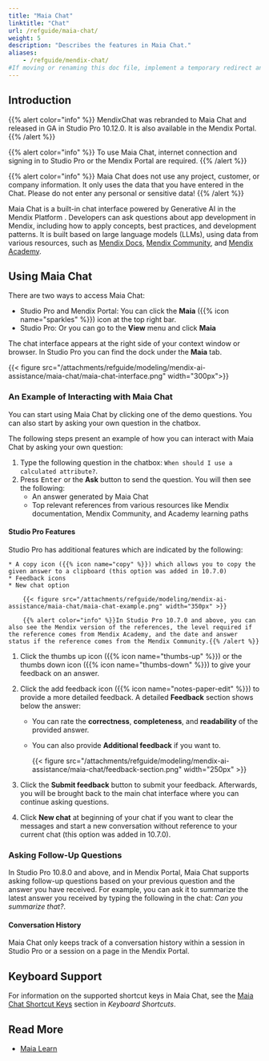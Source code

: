 ```yaml
---
title: "Maia Chat"
linktitle: "Chat"
url: /refguide/maia-chat/
weight: 5
description: "Describes the features in Maia Chat."
aliases:
    - /refguide/mendix-chat/
#If moving or renaming this doc file, implement a temporary redirect and let the respective team know they should update the URL in the product. See Mapping to Products for more details.
---
```


## Introduction 

{{% alert color="info" %}}
MendixChat was rebranded to Maia Chat and released in GA in Studio Pro 10.12.0. It is also available in the Mendix Portal.
{{% /alert %}}

{{% alert color="info" %}}
To use Maia Chat, internet connection and signing in to Studio Pro or the Mendix Portal are required.
{{% /alert %}}

{{% alert color="info" %}}
Maia Chat does not use any project, customer, or company information. It only uses the data that you have entered in the Chat. Please do not enter any personal or sensitive data!
{{% /alert %}}

Maia Chat is a built-in chat interface powered by Generative AI in the Mendix Platform . Developers can ask questions about app development in Mendix, including how to apply concepts, best practices, and development patterns. It is built based on large language models (LLMs), using data from various resources, such as [Mendix Docs](/), [Mendix Community](https://community.mendix.com/), and [Mendix Academy](https://academy.mendix.com/).

## Using Maia Chat

There are two ways to access Maia Chat: 

* Studio Pro and Mendix Portal: You can click the **Maia** ({{% icon name="sparkles" %}}) icon at the top right bar.
* Studio Pro: Or you can go to the **View** menu and click **Maia**

The chat interface appears at the right side of your context window or browser. In Studio Pro you can find the dock under the **Maia** tab.

{{< figure src="/attachments/refguide/modeling/mendix-ai-assistance/maia-chat/maia-chat-interface.png" width="300px">}}

### An Example of Interacting with Maia Chat

You can start using Maia Chat by clicking one of the demo questions. You can also start by asking your own question in the chatbox. 

The following steps present an example of how you can interact with Maia Chat by asking your own question:

1. Type the following question in the chatbox: `When should I use a calculated attribute?`.
2. Press <kbd>Enter</kbd> or the **Ask** button to send the question. You will then see the following:
    * An answer generated by Maia Chat
    * Top relevant references from various resources like Mendix documentation, Mendix Community, and Academy learning paths
    
#### Studio Pro Features
    
Studio Pro has additional features which are indicated by the following:
    
    * A copy icon ({{% icon name="copy" %}}) which allows you to copy the given answer to a clipboard (this option was added in 10.7.0)
    * Feedback icons
    * New chat option

        {{< figure src="/attachments/refguide/modeling/mendix-ai-assistance/maia-chat/maia-chat-example.png" width="350px" >}}

        {{% alert color="info" %}}In Studio Pro 10.7.0 and above, you can also see the Mendix version of the references, the level required if the reference comes from Mendix Academy, and the date and answer status if the reference comes from the Mendix Community.{{% /alert %}}

1. Click the thumbs up icon ({{% icon name="thumbs-up" %}}) or the thumbs down icon ({{% icon name="thumbs-down" %}}) to give your feedback on an answer. 

1. Click the add feedback icon ({{% icon name="notes-paper-edit" %}}) to provide a more detailed feedback. A detailed **Feedback** section shows below the answer:

    * You can rate the **correctness**, **completeness**, and **readability** of the provided answer.
    * You can also provide **Additional feedback** if you want to. 

        {{< figure src="/attachments/refguide/modeling/mendix-ai-assistance/maia-chat/feedback-section.png" width="250px" >}} 

1. Click the **Submit feedback** button to submit your feedback. Afterwards, you will be brought back to the main chat interface where you can continue asking questions.

1. Click **New chat** at beginning of your chat if you want to clear the messages and start a new conversation without reference to your current chat (this option was added in 10.7.0).

### Asking Follow-Up Questions

In Studio Pro 10.8.0 and above, and in Mendix Portal, Maia Chat supports asking follow-up questions based on your previous question and the answer you have received. For example, you can ask it to summarize the latest answer you received by typing the following in the chat: *Can you summarize that?*.

#### Conversation History

Maia Chat only keeps track of a conversation history within a session in Studio Pro or a session on a page in the Mendix Portal.

## Keyboard Support

For information on the supported shortcut keys in Maia Chat, see the [Maia Chat Shortcut Keys](/refguide/keyboard-shortcuts/#maia-chat-shortcuts) section in *Keyboard Shortcuts*.

## Read More

* [Maia Learn](/refguide/maia-learn/)
